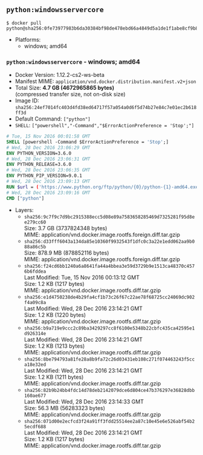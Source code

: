 ## `python:windowsservercore`

```console
$ docker pull python@sha256:0fe73977983b6da30384bf98de478ebd66a4849d5a1de1f1abe8cf9b84b1f8b7
```

-	Platforms:
	-	windows; amd64

### `python:windowsservercore` - windows; amd64

-	Docker Version: 1.12.2-cs2-ws-beta
-	Manifest MIME: `application/vnd.docker.distribution.manifest.v2+json`
-	Total Size: **4.7 GB (4672965865 bytes)**  
	(compressed transfer size, not on-disk size)
-	Image ID: `sha256:24ef7014fc403d4fd38ed64717f57a054a0d6f5d74b27e84c7e01ec2b618ff3d`
-	Default Command: `["python"]`
-	`SHELL`: `["powershell","-Command","$ErrorActionPreference = 'Stop';"]`

```dockerfile
# Tue, 15 Nov 2016 00:01:58 GMT
SHELL [powershell -Command $ErrorActionPreference = 'Stop';]
# Wed, 28 Dec 2016 23:06:29 GMT
ENV PYTHON_VERSION=3.6.0
# Wed, 28 Dec 2016 23:06:31 GMT
ENV PYTHON_RELEASE=3.6.0
# Wed, 28 Dec 2016 23:06:35 GMT
ENV PYTHON_PIP_VERSION=9.0.1
# Wed, 28 Dec 2016 23:09:13 GMT
RUN $url = ('https://www.python.org/ftp/python/{0}/python-{1}-amd64.exe' -f $env:PYTHON_RELEASE, $env:PYTHON_VERSION); 	Write-Host ('Downloading {0} ...' -f $url); 	(New-Object System.Net.WebClient).DownloadFile($url, 'python.exe'); 		Write-Host 'Installing ...'; 	Start-Process python.exe -Wait 		-ArgumentList @( 			'/quiet', 			'InstallAllUsers=1', 			'TargetDir=C:\Python', 			'PrependPath=1', 			'Shortcuts=0', 			'Include_doc=0', 			'Include_test=0' 		); 		$env:PATH = [Environment]::GetEnvironmentVariable('PATH', [EnvironmentVariableTarget]::Machine); 		Write-Host 'Verifying install ...'; 	Write-Host '  python --version'; python --version; 		Write-Host 'Removing ...'; 	Remove-Item python.exe -Force; 		$pipInstall = ('pip=={0}' -f $env:PYTHON_PIP_VERSION); 	Write-Host ('Installing {0} ...' -f $pipInstall); 	pip install --no-cache-dir --upgrade --force-reinstall $pipInstall; 		Write-Host 'Verifying pip install ...'; 	pip --version; 		Write-Host 'Complete.';
# Wed, 28 Dec 2016 23:09:16 GMT
CMD ["python"]
```

-	Layers:
	-	`sha256:9c7f9c7d9bc2915388ecc5d08e89a7583658285469d7325281f95d8ee279cc60`  
		Size: 3.7 GB (3737824348 bytes)  
		MIME: application/vnd.docker.image.rootfs.foreign.diff.tar.gzip
	-	`sha256:d33fff6043a134da85e10360f9932543f1dfc0c3a22e1edd062aa9b088a86c5b`  
		Size: 878.9 MB (878852116 bytes)  
		MIME: application/vnd.docker.image.rootfs.foreign.diff.tar.gzip
	-	`sha256:f24cd6bb1240a6a8641fa44a4bbea3e59d3729b9e1513ca48370c4576b6fddea`  
		Last Modified: Tue, 15 Nov 2016 00:13:12 GMT  
		Size: 1.2 KB (1217 bytes)  
		MIME: application/vnd.docker.image.rootfs.diff.tar.gzip
	-	`sha256:e1d4750238de4b29fa4cf1b73c26f67c22ae78f68725cc24069dc902f4a09c8a`  
		Last Modified: Wed, 28 Dec 2016 23:14:21 GMT  
		Size: 1.2 KB (1220 bytes)  
		MIME: application/vnd.docker.image.rootfs.diff.tar.gzip
	-	`sha256:b9a719e9ccc2c89ba3429297cc8f6100e5348b22cbfc435ca42595e1d926314e`  
		Last Modified: Wed, 28 Dec 2016 23:14:21 GMT  
		Size: 1.2 KB (1213 bytes)  
		MIME: application/vnd.docker.image.rootfs.diff.tar.gzip
	-	`sha256:8be794793a81fe28a8b9fa72c26d03431eb108c271f074463243f5cca18e32ed`  
		Last Modified: Wed, 28 Dec 2016 23:14:21 GMT  
		Size: 1.2 KB (1211 bytes)  
		MIME: application/vnd.docker.image.rootfs.diff.tar.gzip
	-	`sha256:82b9b24bb4fdc14d78deb2142079dce6d804ce47b376297e36828dbb160ae677`  
		Last Modified: Wed, 28 Dec 2016 23:14:33 GMT  
		Size: 56.3 MB (56283323 bytes)  
		MIME: application/vnd.docker.image.rootfs.diff.tar.gzip
	-	`sha256:071d00e2ecfcd3f24a91ff3fdd25514ee2a87c10e45e6e526abf54b25ecdf688`  
		Last Modified: Wed, 28 Dec 2016 23:14:21 GMT  
		Size: 1.2 KB (1217 bytes)  
		MIME: application/vnd.docker.image.rootfs.diff.tar.gzip
